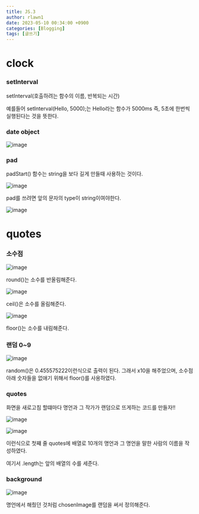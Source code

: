 ```yaml
---
title: JS.3
author: rlawn1
date: 2023-05-10 00:34:00 +0900
categories: [Blogging]
tags: [글쓰기]
---
```


# clock

### setInterval

setInterval(호출하려는 함수의 이름, 반복되는 시간)

예를들어 setInterval(Hello, 5000);는 Hello라는 함수가 5000ms 즉, 5초에 한번씩 실행된다는 것을 뜻한다.

### date object

![image](https://github.com/rlawn1/rlawn1.github.io/assets/129610352/358ca024-649d-4d0c-b303-afc0be2b4b85)

### pad

padStart() 함수는 string을 보다 길게 만들때 사용하는 것이다. 

![image](https://github.com/rlawn1/rlawn1.github.io/assets/129610352/7740cf86-5a78-4658-89c6-8691181a0cc6)

pad를 쓰려면 앞의 문자의 type이 string이여야한다.

![image](https://github.com/rlawn1/rlawn1.github.io/assets/129610352/0a8aadc7-d441-470f-8f57-57997e271e1d)

# quotes


### 소수점

![image](https://github.com/rlawn1/rlawn1.github.io/assets/129610352/e9a21bef-74a7-4375-bf22-0b111ae55bb5)

round()는 소수를 반올림해준다.

![image](https://github.com/rlawn1/rlawn1.github.io/assets/129610352/0a5093c8-b941-4e6c-8145-5c431802efdc)

ceil()은 소수를 올림해준다.

![image](https://github.com/rlawn1/rlawn1.github.io/assets/129610352/8957412b-281f-45c0-bbc4-314a7b919c1d)

floor()는 소수를 내림해준다.

### 랜덤 0~9

![image](https://github.com/rlawn1/rlawn1.github.io/assets/129610352/2dc57caa-5beb-4903-be7d-bcced6e77527)

random()은 0.455575222이런식으로 출력이 된다. 그래서 x10을 해주었으며, 소수점 아래 숫자들을 없애기 위해서 floor()를 사용하였다.

### quotes

화면을 새로고침 할떄마다 명언과 그 작가가 랜덤으로 뜨게하는 코드를 만들자!!

![image](https://github.com/rlawn1/rlawn1.github.io/assets/129610352/e8cee09c-091d-4fd8-9e67-853f0fb2f6f4)

![image](https://github.com/rlawn1/rlawn1.github.io/assets/129610352/5d1cce6f-806b-4d0a-a864-0f2370116d6a)

이런식으로 첫쨰 줄 quotes에 배열로 10개의 명언과 그 명언을 말한 사람의 이름을 작성하였다.

여기서 .length는 앞의 배열의 수를 세준다.

### background

![image](https://github.com/rlawn1/rlawn1.github.io/assets/129610352/27ec59bc-506f-4df3-9f36-c21a17181665)

명언에서 해줬던 것처럼 chosenImage를 랜덤을 써서 정의해준다.


